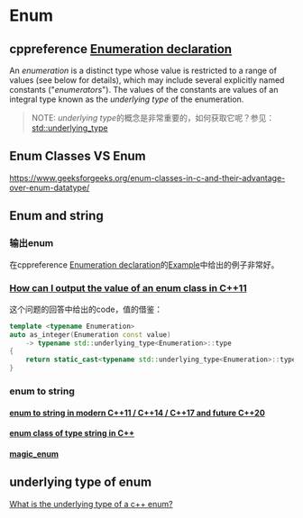 # Enum



## cppreference [Enumeration declaration](https://en.cppreference.com/w/cpp/language/enum)

An *enumeration* is a distinct type whose value is restricted to a range of values (see below for details), which may include several explicitly named constants ("*enumerators*"). The values of the constants are values of an integral type known as the *underlying type* of the enumeration.

> NOTE: *underlying type*的概念是非常重要的，如何获取它呢？参见：[std::underlying_type](https://en.cppreference.com/w/cpp/types/underlying_type)

## Enum Classes VS Enum

https://www.geeksforgeeks.org/enum-classes-in-c-and-their-advantage-over-enum-datatype/

## Enum and string

### 输出enum

在cppreference [Enumeration declaration](https://en.cppreference.com/w/cpp/language/enum)的[Example](https://en.cppreference.com/w/cpp/language/enum#Example)中给出的例子非常好。

### [How can I output the value of an enum class in C++11](https://stackoverflow.com/questions/11421432/how-can-i-output-the-value-of-an-enum-class-in-c11)

这个问题的回答中给出的code，值的借鉴：

```c++
template <typename Enumeration>
auto as_integer(Enumeration const value)
    -> typename std::underlying_type<Enumeration>::type
{
    return static_cast<typename std::underlying_type<Enumeration>::type>(value);
}
```



### enum to string

#### [enum to string in modern C++11 / C++14 / C++17 and future C++20](https://stackoverflow.com/questions/28828957/enum-to-string-in-modern-c11-c14-c17-and-future-c20)



#### [enum class of type string in C++](https://stackoverflow.com/questions/43510615/enum-class-of-type-string-in-c)



#### [magic_enum](https://github.com/Neargye/magic_enum)



## underlying type of enum

[What is the underlying type of a c++ enum?](https://stackoverflow.com/questions/1122096/what-is-the-underlying-type-of-a-c-enum)